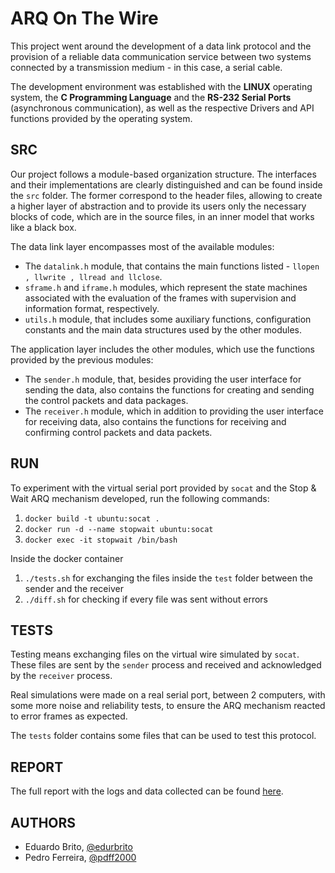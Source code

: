# ARQ On The Wire

This project went around the development of a data link protocol and the provision of a reliable data communication service between two systems connected by a transmission medium - in this case, a serial cable. 

The development environment was established with the **LINUX** operating system, the **C Programming Language** and the **RS-232 Serial Ports** (asynchronous communication), as well as the respective Drivers and API functions provided by the operating system. 

## SRC

Our project follows a module-based organization structure. The interfaces and their implementations are clearly distinguished and can be found inside the `src` folder. The former correspond to the header files, allowing to create a higher layer of abstraction and to provide its users only the necessary blocks of code, which are in the source files, in an inner model that works like a black box.

The data link layer encompasses most of the available modules: 
* The `datalink.h` module, that contains the main functions listed - `llopen , llwrite , llread and llclose`. 
* `sframe.h` and `iframe.h` modules, which represent the state machines associated with the evaluation of the frames with supervision and information format, respectively. 
* `utils.h` module, that includes some auxiliary functions, configuration constants and the main data structures used by the other modules. 

The application layer includes the other modules, which use the functions provided by the previous modules:
* The `sender.h` module, that, besides providing the user interface for sending the data, also contains the functions for creating and sending the control packets and data packages. 
* The `receiver.h` module, which in addition to providing the user interface for receiving data, also contains the functions for receiving and confirming control packets and data packets.

## RUN

To experiment with the virtual serial port provided by `socat` and the Stop & Wait ARQ mechanism developed, run the following commands:

1. `docker build -t ubuntu:socat .`
2. `docker run -d --name stopwait ubuntu:socat`
3. `docker exec -it stopwait /bin/bash`

Inside the docker container
1. `./tests.sh` for exchanging the files inside the `test` folder between the sender and the receiver
2. `./diff.sh` for checking if every file was sent without errors

## TESTS

Testing means exchanging files on the virtual wire simulated by `socat`. These files are sent by the `sender` process and received and acknowledged by the `receiver` process.

Real simulations were made on a real serial port, between 2 computers, with some more noise and reliability tests, to ensure the ARQ mechanism reacted to error frames as expected.

The `tests` folder contains some files that can be used to test this protocol.

## REPORT

The full report with the logs and data collected can be found [here](report/T1G11.pdf).

## AUTHORS

* Eduardo Brito, [@edurbrito](https://github.com/edurbrito)
* Pedro Ferreira, [@pdff2000](https://github.com/pdff2000)